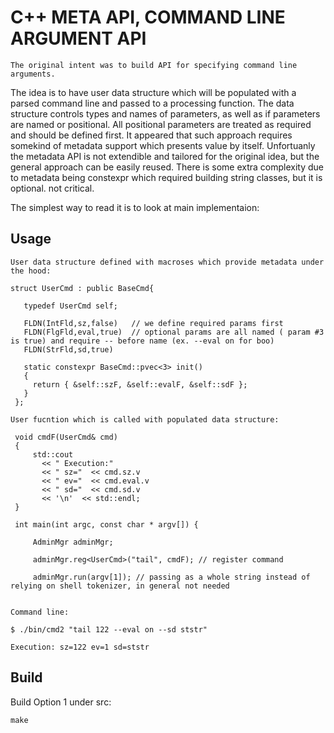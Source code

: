 # C++ META API, COMMAND LINE ARGUMENT API

	The original intent was to build API for specifying command line arguments. 
The idea is to have user data structure which will be populated 
with a parsed command line and passed to a processing function. The data structure controls types and names of parameters, as well
as if parameters are named or positional. All positional parameters are treated as required and should be defined first.
It appeared that such approach requires somekind of metadata support which presents value by itself. Unfortuanly the metadata 
API is not extendible and tailored for the original idea, but the general approach can be easily reused.
There is some extra complexity due to metadata being constexpr which required building string classes, but it is optional.
not critical.

The simplest way to read it is to look at main implementaion:

## Usage

```
User data structure defined with macroses which provide metadata under the hood:

struct UserCmd : public BaseCmd{

   typedef UserCmd self;

   FLDN(IntFld,sz,false)   // we define required params first
   FLDN(FlgFld,eval,true)  // optional params are all named ( param #3 is true) and require -- before name (ex. --eval on for boo)
   FLDN(StrFld,sd,true)

   static constexpr BaseCmd::pvec<3> init()
   {
     return { &self::szF, &self::evalF, &self::sdF };
   }
 };

User fucntion which is called with populated data structure: 

 void cmdF(UserCmd& cmd)
 {
     std::cout
       << " Execution:"
       << " sz="  << cmd.sz.v
       << " ev="  << cmd.eval.v
       << " sd="  << cmd.sd.v
       << '\n'  << std::endl;
 }

 int main(int argc, const char * argv[]) {

     AdminMgr adminMgr;

     adminMgr.reg<UserCmd>("tail", cmdF); // register command

     adminMgr.run(argv[1]); // passing as a whole string instead of relying on shell tokenizer, in general not needed


Command line:

$ ./bin/cmd2 "tail 122 --eval on --sd ststr"

Execution: sz=122 ev=1 sd=ststr

```

## Build

Build Option 1 under src:

	make


